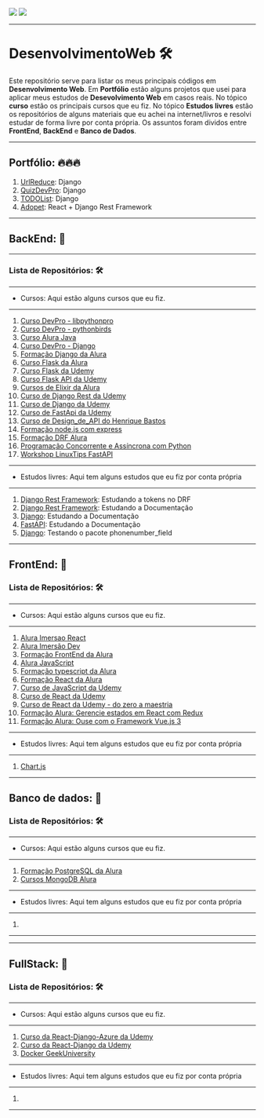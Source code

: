 ![](https://img.shields.io/github/last-commit/HenriqueCCdA/DesenvolvimentoWeb?style=plasti&ccolor=blue)
![](https://img.shields.io/badge/Autor-Henrique%20C%20C%20de%20Andrade-blue)

---
# DesenvolvimentoWeb 🛠

Este repositório serve para listar os meus principais códigos em **Desenvolvimento Web**. Em **Portfólio** estão alguns projetos que usei para aplicar meus estudos de **Desevolvimento Web** em casos reais. No tópico **curso** estão os principais cursos que eu fiz. No tópico **Estudos livres** estão os repositórios de alguns materiais que eu achei na internet/livros e resolvi estudar de forma livre por conta própria. Os assuntos foram dividos entre **FrontEnd**, **BackEnd** e **Banco de Dados**. 

---


## Portfólio: 🔥🔥🔥 

1. [UrlReduce](https://github.com/HenriqueCCdA/urlReduce): Django
2. [QuizDevPro](https://github.com/HenriqueCCdA/quizDevPro-v2): Django
3. [TODOList](https://github.com/HenriqueCCdA/todo_list_django): Django
4. [Adopet](https://github.com/HenriqueCCdA/adopet-api): React + Django Rest Framework
---

## BackEnd: 🦕
---

### Lista de Repositórios: 🛠
---

* Cursos: Aqui estão alguns cursos que eu fiz.
---
1. [Curso DevPro - libpythonpro](https://github.com/HenriqueCCdA/libpythonpro)
2. [Curso DevPro - pythonbirds](https://github.com/HenriqueCCdA/pythonbirds)
3. [Curso Alura Java](https://github.com/HenriqueCCdA/Java)
4. [Curso DevPro - Django](https://github.com/HenriqueCCdA/cursoDjangoDevPro)
5. [Formação Django da Alura](https://github.com/HenriqueCCdA/AluraFormacaoDjango)
6. [Curso Flask da Alura](https://github.com/HenriqueCCdA/flaskCursoAlura)
7. [Curso Flask da Udemy](https://github.com/HenriqueCCdA/FlaskMasterclassUdemy)
8. [Curso Flask API da Udemy](https://github.com/HenriqueCCdA/FlaskApiUdemy)
9. [Cursos de Elixir da Alura](https://github.com/HenriqueCCdA/AluraElixirCursos)
10. [Curso de Django Rest da Udemy](https://github.com/HenriqueCCdA/DjangoRestUdemy)
11. [Curso de Django da Udemy](https://github.com/HenriqueCCdA/DjangoUdemy/blob/main/README.md)
12. [Curso de FastApi da Udemy](https://github.com/HenriqueCCdA/FastApiCourse2022)
13. [Curso de Design_de_API do Henrique Bastos](https://github.com/HenriqueCCdA/Design_de_API_na_pratica)
14. [Formação node.js com express](https://github.com/HenriqueCCdA/FormacaoNodeJsExpress)
15. [Formação DRF Alura](https://github.com/HenriqueCCdA/AluraFormacaoDRF)
16. [Programação Concorrente e Assíncrona com Python](https://github.com/HenriqueCCdA/AssincPythonGeekUniv)
17. [Workshop LinuxTips FastAPI](https://github.com/HenriqueCCdA/FastApiWorkShop)
---

* Estudos livres: Aqui tem alguns estudos que eu fiz por conta própria
---
1. [Django Rest Framework](https://github.com/HenriqueCCdA/DjangoRestToken): Estudando a tokens no DRF
2. [Django Rest Framework](https://github.com/HenriqueCCdA/TutorialDRF): Estudando a Documentação
3. [Django](https://github.com/HenriqueCCdA/DjangoDoc): Estudando a Documentação
4. [FastAPI](https://github.com/HenriqueCCdA/fastapi-doc): Estudando a Documentação
4. [Django](https://github.com/HenriqueCCdA/PhoneDjango): Testando o pacote phonenumber_field

---
## FrontEnd: 🦖

### Lista de Repositórios: 🛠
---

* Cursos: Aqui estão alguns cursos que eu fiz.
---
1. [Alura Imersao React](https://github.com/HenriqueCCdA/ImersaoReact)
2. [Alura Imersão Dev](https://github.com/HenriqueCCdA/ImersaoDev01)
3. [Formação FrontEnd da Alura](https://github.com/HenriqueCCdA/AluraFormacaoFrontEnd)
4. [Alura JavaScript](https://github.com/HenriqueCCdA/AluraJavaScript)
5. [Formação typescript da Alura](https://github.com/HenriqueCCdA/AluraFormacaoTypescript)
6. [Formação React da Alura](https://github.com/HenriqueCCdA/FormacaoReactAlura)
7. [Curso de JavaScript da Udemy](https://github.com/HenriqueCCdA/JavaScriptGeekUni)
8. [Curso de React da Udemy](https://github.com/HenriqueCCdA/ReactUdemy)
9. [Curso de React da Udemy - do zero a maestria](https://github.com/HenriqueCCdA/ReactUdemyZeroMaestria)
10. [Formação Alura: Gerencie estados em React com Redux](https://github.com/HenriqueCCdA/ReactGestaoDeEstados)
11. [Formação Alura: Ouse com o Framework Vue.js 3](https://github.com/HenriqueCCdA/FormacaoAluraVue)
---

* Estudos livres: Aqui tem alguns estudos que eu fiz por conta própria
---
1. [Chart.js](https://github.com/HenriqueCCdA/Chartjs)

---


## Banco de dados: 🐢

### Lista de Repositórios: 🛠
---

* Cursos: Aqui estão alguns cursos que eu fiz.
---
1. [Formação PostgreSQL da Alura](https://github.com/HenriqueCCdA/AluraFormacaoPostgreSQL)
2. [Cursos MongoDB Alura](https://github.com/HenriqueCCdA/MongoDB_Alura)
---

* Estudos livres: Aqui tem alguns estudos que eu fiz por conta própria
---
1.
---

---
## FullStack: 🦏

### Lista de Repositórios: 🛠
---

* Cursos: Aqui estão alguns cursos que eu fiz.
---
1. [Curso da React-Django-Azure da Udemy](https://github.com/HenriqueCCdA/ReactDjangoAzure)
2. [Curso da React-Django da Udemy](https://github.com/HenriqueCCdA/reactDjango)
3. [Docker GeekUniversity](https://github.com/HenriqueCCdA/DockerGeekUniversity)
---

* Estudos livres: Aqui tem alguns estudos que eu fiz por conta própria
---
1. 

---


